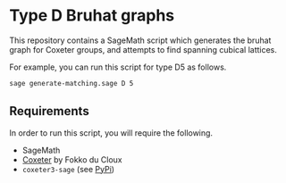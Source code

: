 # Type D Bruhat graphs

This repository contains a SageMath script which generates the bruhat graph for Coxeter groups, and attempts to find spanning cubical lattices.

For example, you can run this script for type D5 as follows.

```bash
sage generate-matching.sage D 5
```

## Requirements

In order to run this script, you will require the following.

 - SageMath
 - [Coxeter](http://math.univ-lyon1.fr/~ducloux/coxeter/coxeter3/english/coxeter3_e.html) by Fokko du Cloux
 - `coxeter3-sage` (see [PyPi](https://pypi.org/project/coxeter3-sage/))

